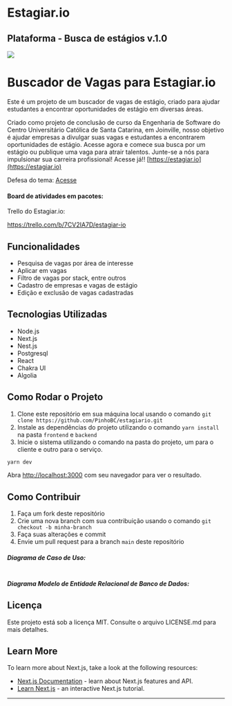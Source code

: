 # Estagiar.io

## Plataforma - Busca de estágios				v.1.0

![](https://camo.githubusercontent.com/96ebfe138ae4b132bba73d52096e1049a9c4619541ed83356de28531aba45a68/68747470733a2f2f66696c65732e656e67616765642e636f6d2e62722f3564623036383736643139363562303030373434303263322f6163636f756e742f3564623036383736643139363562303030373434303263322f514a31706a6d4b55514a47515a524f38554f50565f6c6f676f732d66696e616c2d31342e706e67)

# Buscador de Vagas para Estagiar.io

Este é um projeto de um buscador de vagas de estágio, criado para ajudar estudantes a encontrar oportunidades de estágio em diversas áreas.

Criado como projeto de conclusão de curso da Engenharia de Software do Centro Universitário Católica de Santa Catarina, em Joinville, nosso objetivo é ajudar empresas a divulgar suas vagas e estudantes a encontrarem oportunidades de estágio. Acesse agora e comece sua busca por um estágio ou publique uma vaga para atrair talentos. Junte-se a nós para impulsionar sua carreira profissional! Acesse já!! [https://estagiar.io](https://estagiar.io)


Defesa do tema: [Acesse](https://catolicasc-my.sharepoint.com/:p:/g/personal/lucas_pinho_catolicasc_edu_br/EXEdUWLQlVJNlW7oBUSO8WwBEfee20zsmokLNU_rQWB96Q?e=bUuZOD)

#### Board de atividades em pacotes:

Trello do Estagiar.io:

https://trello.com/b/7CV2IA7D/estagiar-io

## Funcionalidades

- Pesquisa de vagas por área de interesse
- Aplicar em vagas
- Filtro de vagas por stack, entre outros
- Cadastro de empresas e vagas de estágio
- Edição e exclusão de vagas cadastradas

## Tecnologias Utilizadas

- Node.js
- Next.js
- Nest.js
- Postgresql
- React
- Chakra UI
- Algolia

## Como Rodar o Projeto

1. Clone este repositório em sua máquina local usando o comando `git clone https://github.com/PinhoBC/estagiario.git`
2. Instale as dependências do projeto utilizando o comando `yarn install` na pasta `frontend` e `backend`
3. Inicie o sistema utilizando o comando na pasta do projeto, um para o cliente e outro para o serviço.
```bash
yarn dev
```

Abra [http://localhost:3000](http://localhost:3000) com seu navegador para ver o resultado.

## Como Contribuir

1. Faça um fork deste repositório
2. Crie uma nova branch com sua contribuição usando o comando `git checkout -b minha-branch`
3. Faça suas alterações e commit
4. Envie um pull request para a branch `main` deste repositório

##### Diagrama de Caso de Uso:

![]()

##### Diagrama Modelo de Entidade Relacional de Banco de Dados:


## Licença

Este projeto está sob a licença MIT. Consulte o arquivo LICENSE.md para mais detalhes.

## Learn More

To learn more about Next.js, take a look at the following resources:

- [Next.js Documentation](https://nextjs.org/docs) - learn about Next.js features and API.
- [Learn Next.js](https://nextjs.org/learn) - an interactive Next.js tutorial.

---

